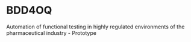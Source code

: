 # BDD4OQ
Automation of functional testing in highly regulated environments of the pharmaceutical industry - Prototype
